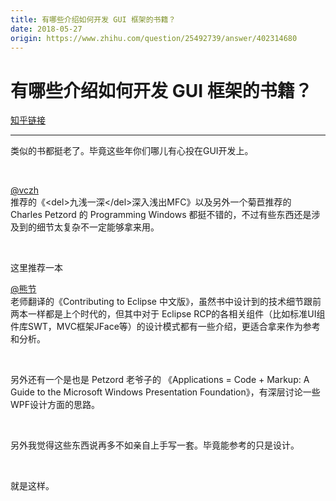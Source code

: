```yaml
---
title: 有哪些介绍如何开发 GUI 框架的书籍？
date: 2018-05-27
origin: https://www.zhihu.com/question/25492739/answer/402314680
---
```

# 有哪些介绍如何开发 GUI 框架的书籍？

[知乎链接](https://www.zhihu.com/question/25492739/answer/402314680)

---------

<span class="RichText ztext CopyrightRichText-richText" itemprop="text"><p>类似的书都挺老了。毕竟这些年你们哪儿有心投在GUI开发上。</p><p class="ztext-empty-paragraph"><br></p><p><span><span class="UserLink"><div class="Popover"><div id="Popover10-toggle" aria-haspopup="true" aria-expanded="false" aria-owns="Popover10-content"><a class="UserLink-link" data-za-detail-view-element_name="User" target="_blank" href="//www.zhihu.com/people/0970f947b898ecc0ec035f9126dd4e08">@vczh</a></div></div></span></span> 推荐的《&lt;del&gt;九浅一深&lt;/del&gt;深入浅出MFC》以及另外一个菊苣推荐的 Charles Petzord 的 Programming Windows 都挺不错的，不过有些东西还是涉及到的细节太复杂不一定能够拿来用。</p><p class="ztext-empty-paragraph"><br></p><p>这里推荐一本 <span><span class="UserLink"><div class="Popover"><div id="Popover11-toggle" aria-haspopup="true" aria-expanded="false" aria-owns="Popover11-content"><a class="UserLink-link" data-za-detail-view-element_name="User" target="_blank" href="//www.zhihu.com/people/95ef031d1a4f6fd5aa142ee1fba4286d">@熊节</a></div></div></span></span> 老师翻译的《Contributing to Eclipse 中文版》，虽然书中设计到的技术细节跟前两本一样都是上个时代的，但其中对于 Eclipse RCP的各相关组件（比如标准UI组件库SWT，MVC框架JFace等）的设计模式都有一些介绍，更适合拿来作为参考和分析。</p><p class="ztext-empty-paragraph"><br></p><p>另外还有一个是也是 Petzord 老爷子的 《Applications = Code + Markup: A Guide to the Microsoft Windows Presentation Foundation》，有深层讨论一些WPF设计方面的思路。</p><p class="ztext-empty-paragraph"><br></p><p>另外我觉得这些东西说再多不如亲自上手写一套。毕竟能参考的只是设计。</p><p class="ztext-empty-paragraph"><br></p><p>就是这样。</p><p></p></span>